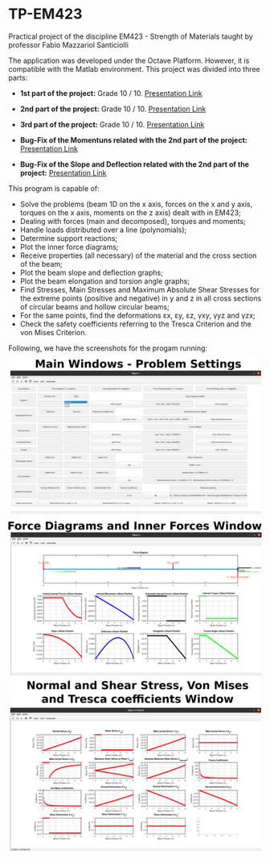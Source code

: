 # TP-EM423
Practical project of the discipline EM423 - Strength of Materials taught by professor Fabio Mazzariol Santiciolli

The application was developed under the Octave Platform. However, it is compatible with the Matlab environment. This project was divided into three parts:

* **1st part of the project:** Grade 10 / 10. [Presentation Link](https://www.youtube.com/watch?v=tY5Uk5oNjEo&ab_channel=Jos%C3%A9RibeiroNeto)

* **2nd part of the project:** Grade 10 / 10. [Presentation Link](https://www.youtube.com/watch?v=nd-3BpZ46NU&t=178s&ab_channel=Jos%C3%A9RibeiroNeto)

* **3rd part of the project:** Grade 10 / 10. [Presentation Link](https://www.youtube.com/watch?v=pWwNRbLH44Q&t=418s&ab_channel=Jos%C3%A9RibeiroNeto)

* **Bug-Fix of the Momentuns related with the 2nd part of the project:** [Presentation Link](https://www.youtube.com/watch?v=wFPNBJYpJzk&t=1s&ab_channel=Jos%C3%A9RibeiroNeto)

* **Bug-Fix of the Slope and Deflection related with the 2nd part of the project:** [Presentation Link](https://www.youtube.com/watch?v=BYi6ws3w4MM&ab_channel=Jos%C3%A9RibeiroNeto)

This program is capable of:

* Solve the problems (beam 1D on the x axis, forces on the x and y axis, torques on the x axis, moments on the z axis) dealt with in EM423;
* Dealing with forces (main and decomposed), torques and moments;
* Handle loads distributed over a line (polynomials);
* Determine support reactions;
* Plot the inner force diagrams;
* Receive properties (all necessary) of the material and the cross section of the beam;
* Plot the beam slope and deflection graphs;
* Plot the beam elongation and torsion angle graphs;
* Find Stresses, Main Stresses and Maximum Absolute Shear Stresses for the extreme points (positive and negative) in y and z in all cross sections of circular beams and hollow circular beams;
* For the same points, find the deformations εx, εy, εz, γxy, γyz and γzx;
* Check the safety coefficients referring to the Tresca Criterion and the von Mises Criterion.

Following, we have the screenshots for the progam running:

![](screenshots.png?raw=true "Octave APP Screenshots")

